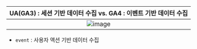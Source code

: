 |UA(GA3) : 세션 기반 데이터 수집 vs. GA4 : 이벤트 기반 데이터 수집  |
|:-:|
|![image](https://user-images.githubusercontent.com/79742748/174633605-9d82a762-cde0-4fbb-a45a-85c1a85dce13.png)|

- `event` : 사용자 액션 기반 데이터 수집

